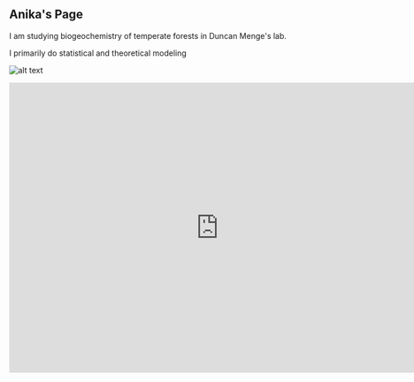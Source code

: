 ## Anika's Page

I am studying  biogeochemistry of temperate forests in Duncan Menge's lab. 

I primarily do statistical and theoretical modeling 

![alt text](https://www.birdlife.org/sites/default/files/styles/1600/public/bialowieza_forest_c_tomasz_wilk_0.jpg?itok=iXRoJtoL)

<iframe id="igraph" scrolling="no" style="border:none;" seamless="seamless" src="https://anikap22.github.io/malaria_asia.html" height="525" width="150%"></iframe>
